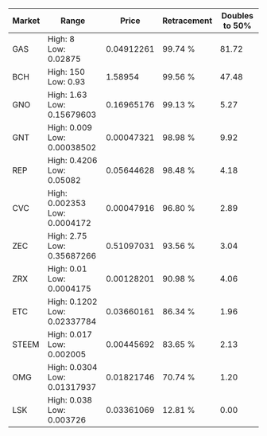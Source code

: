 | Market | Range | Price| Retracement | Doubles to 50% |
| --- | --- | --- | --- | --- |
| GAS | High: 8<br />Low: 0.02875 | 0.04912261 | 99.74 % | 81.72 |
| BCH | High: 150<br />Low: 0.93 | 1.58954 | 99.56 % | 47.48 |
| GNO | High: 1.63<br />Low: 0.15679603 | 0.16965176 | 99.13 % | 5.27 |
| GNT | High: 0.009<br />Low: 0.00038502 | 0.00047321 | 98.98 % | 9.92 |
| REP | High: 0.4206<br />Low: 0.05082 | 0.05644628 | 98.48 % | 4.18 |
| CVC | High: 0.002353<br />Low: 0.0004172 | 0.00047916 | 96.80 % | 2.89 |
| ZEC | High: 2.75<br />Low: 0.35687266 | 0.51097031 | 93.56 % | 3.04 |
| ZRX | High: 0.01<br />Low: 0.0004175 | 0.00128201 | 90.98 % | 4.06 |
| ETC | High: 0.1202<br />Low: 0.02337784 | 0.03660161 | 86.34 % | 1.96 |
| STEEM | High: 0.017<br />Low: 0.002005 | 0.00445692 | 83.65 % | 2.13 |
| OMG | High: 0.0304<br />Low: 0.01317937 | 0.01821746 | 70.74 % | 1.20 |
| LSK | High: 0.038<br />Low: 0.003726 | 0.03361069 | 12.81 % | 0.00 |

